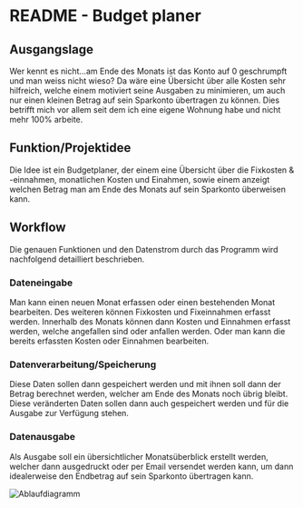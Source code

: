 # README - Budget planer

## Ausgangslage
Wer kennt es nicht...am Ende des Monats ist das Konto auf 0 geschrumpft und man weiss nicht wieso? Da wäre eine Übersicht über alle Kosten sehr hilfreich, welche einem motiviert seine Ausgaben zu minimieren, um auch nur einen kleinen Betrag auf sein Sparkonto übertragen zu können. Dies betrifft mich vor allem seit dem ich eine eigene Wohnung habe und nicht mehr 100% arbeite.

## Funktion/Projektidee
Die Idee ist ein Budgetplaner, der einem eine Übersicht über die Fixkosten & -einnahmen, monatlichen Kosten und Einahmen, sowie einem anzeigt welchen Betrag man am Ende des Monats auf sein Sparkonto überweisen kann.

## Workflow
Die genauen Funktionen und den Datenstrom durch das Programm wird nachfolgend detailliert beschrieben.

### Dateneingabe
Man kann einen neuen Monat erfassen oder einen bestehenden Monat bearbeiten. Des weiteren können Fixkosten und Fixeinnahmen erfasst werden. Innerhalb des Monats können dann Kosten und Einnahmen erfasst werden, welche angefallen sind oder anfallen werden. Oder man kann die bereits erfassten Kosten oder Einnahmen bearbeiten.

### Datenverarbeitung/Speicherung
Diese Daten sollen dann gespeichert werden und mit ihnen soll dann der Betrag berechnet werden, welcher am Ende des Monats noch übrig bleibt. Diese veränderten Daten sollen dann auch gespeichert werden und für die Ausgabe zur Verfügung stehen.

### Datenausgabe
Als Ausgabe soll ein übersichtlicher Monatsüberblick erstellt werden, welcher dann ausgedruckt oder per Email versendet werden kann, um dann idealerweise den Endbetrag auf sein Sparkonto übertragen kann.

![Ablaufdiagramm]()
